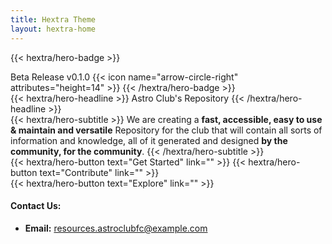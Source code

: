 ```yaml
---
title: Hextra Theme
layout: hextra-home
---
```


{{< hextra/hero-badge >}}
  <div class="hx:w-2 hx:h-2 hx:rounded-full hx:bg-primary-400"></div>
  <span>Beta Release v0.1.0</span>
  {{< icon name="arrow-circle-right" attributes="height=14" >}}
{{< /hextra/hero-badge >}}

<div class="hx:mt-6 hx:mb-6">
{{< hextra/hero-headline >}}
Astro Club's Repository
{{< /hextra/hero-headline >}}
</div>

<div class="hx:mb-12">
{{< hextra/hero-subtitle >}}
We are creating a <b>fast, accessible, easy to use & maintain and versatile</b> Repository for the club that will contain all sorts of information and knowledge, all of it generated and designed <b>by the community, for the community</b>.
{{< /hextra/hero-subtitle >}}
</div>



<!-- Use "&nbsp;<br class="hx:sm:block hx:hidden"/>" to add a line break in headline/title or subtitle -->

<!--The primary(hero) buttons -->

<div class="hx:mb-8">
{{< hextra/hero-button text="Get Started" link="" >}}
{{< hextra/hero-button text="Contribute" link="" >}}
</div>

<div class="hx:mb-4">
{{< hextra/hero-button text="Explore" link="" >}}
</div>

<div class="hx:mt-6"></div>

<!-- Contact Info -->
<div class="hx:text-sm md:hx:text-base hx:leading-relaxed">
  <h4 class="hx:font-semibold hx:text-lg hx:mb-3"><b>Contact Us:</b></h4>
  <ul class="hx:space-y-2">
    <li>
      <span class="hx:text-blue-600 dark:hx:text-blue-400"><b>Email:</b></span>
      <a href="mailto:resources.astroclubfc@example.com" class="hx:text-blue-600 dark:hx:text-blue-400 hover:hx:underline">resources.astroclubfc@example.com</a>
    </li>
<!-- 
  <li>
      <a href="/contact/" class="hx:inline-block hx:mt-1 hx:text-blue-600 dark:hx:text-blue-400 hover:hx:underline">
        <>Contact Form<>
      </a>
   </li> --> 
  </ul>
</div>


<!-- Here is a standard feature and card template with all the features

{{< hextra/feature-grid >}}

  {{< hextra/feature-card
    title=""
    subtitle=""
    class="hx:aspect-auto hx:md:aspect-[1.1/1] hx:max-md:min-h-[340px]"
    image=""
    imageClass="hx:top-[40%] hx:left-[24px] hx:w-[180%] hx:sm:w-[110%] hx:dark:opacity-80"
    style="background: radial-gradient(ellipse at 50% 80%,rgba(194,97,254,0.15),hsla(0,0%,100%,0));"
  >}}

{{< /hextra/feature-grid >}}

{{< cards >}}

  {{< card
        link=""
        title=""
        image=""
        imageStyle="object-fit:cover; aspect-ratio:16/9;"
  >}}

{{< /cards >}}

-->

<!-- Pop up the image in a card to a large view - called Lightbox Modal

<style>
  /* Basic lightbox modal styles */
  .lightbox-modal {
    display: none;
    position: fixed;
    z-index: 9999;
    padding-top: 5vh;
    left: 0;
    top: 0;
    width: 100%;
    height: 100%;
    overflow: auto;
    background-color: rgba(0,0,0,0.9);
  }

  .lightbox-modal img {
    margin: auto;
    display: block;
    max-width: 90%;
    max-height: 80vh;
  }

  .lightbox-modal:target {
    display: block;
  }

  .lightbox-close {
    position: absolute;
    top: 20px;
    right: 40px;
    color: #fff;
    font-size: 40px;
    font-weight: bold;
    text-decoration: none;
  }
</style>

{{< cards >}}
  {{< card
        link="#img1"
        title="Card Template"
        image="https://user-images.githubusercontent.com/5097752/263551418-c403b9a9-a76c-47a6-8466-513d772ef0b7.jpg"
        imageStyle="object-fit:cover; aspect-ratio:16/9;"
  >}}
{{< /cards >}}

Lightbox Modal 

<div id="img1" class="lightbox-modal">
  <a href="#" class="lightbox-close">&times;</a>
  <img src="https://user-images.githubusercontent.com/5097752/263551418-c403b9a9-a76c-47a6-8466-513d772ef0b7.jpg" alt="Full Image" />
</div>

-->

<!-- Giscus Comment Section-->
<script src="https://giscus.app/client.js"
        data-repo="resources-astroclubfc/documentation"
        data-repo-id="R_kgDOPGZz-g"
        data-category="Giscus"
        data-category-id="DIC_kwDOPGZz-s4CsjGC"
        data-mapping="pathname"
        data-strict="0"
        data-reactions-enabled="1"
        data-emit-metadata="0"
        data-input-position="top"
        data-theme="dark"
        data-lang="en"
        data-loading="lazy"
        crossorigin="anonymous"
        async>
</script>

<!--End of the Document-->
